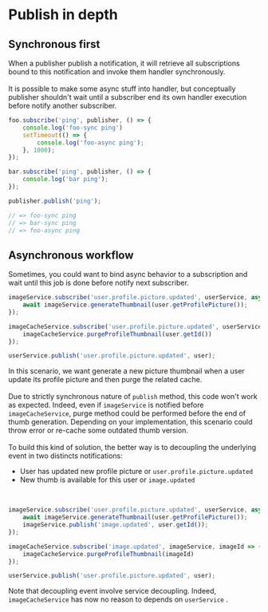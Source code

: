 # Publish in depth

## Synchronous first

When a publisher publish a notification, it will retrieve all subscriptions bound to this notification and invoke them handler synchronously.
<br/>
<br/>
It is possible to make some async stuff into handler, but conceptually publisher shouldn't wait until a subscriber end its own handler execution before notify another subscriber.

```ts
foo.subscribe('ping', publisher, () => {
    console.log('foo-sync ping')
    setTimeout(() => {
        console.log('foo-async ping');
    }, 1000);
});

bar.subscribe('ping', publisher, () => {
    console.log('bar ping');
});

publisher.publish('ping');

// => foo-sync ping
// => bar-sync ping
// => foo-async ping
```

[comment]: <> (## Scheduling subscriber)

[comment]: <> (A complex application might publish a lot of notifications. Each component can subscribe to theses notifications and plug any piece of code.<br/>)

[comment]: <> (<br/>)

## Asynchronous workflow

Sometimes, you could want to bind async behavior to a subscription and wait until this job is done before notify next subscriber.

```ts
imageService.subscribe('user.profile.picture.updated', userService, async (user) => {
    await imageService.generateThumbnail(user.getProfilePicture());
});

imageCacheService.subscribe('user.profile.picture.updated', userService, user => {
    imageCacheService.purgeProfileThumbnail(user.getId())
});

userService.publish('user.profile.picture.updated', user);
```

In this scenario, we want generate a new picture thumbnail when a user update its profile picture and then purge the related cache.<br/>
<br/>
Due to strictly synchronous nature of ``publish`` method, this code won't work as expected. Indeed, even if ``imageService`` is notified before `imageCacheService`, purge method could be performed before the end of thumb generation. Depending on your implementation, this scenario could throw error or re-cache some outdated thumb version.
<br/>
<br/>
To build this kind of solution, the better way is to decoupling the underlying event in two distincts notifications: 
* User has updated new profile picture or ``user.profile.picture.updated``
* New thumb is available for this user or ``image.updated``

<br/>

```ts
imageService.subscribe('user.profile.picture.updated', userService, async (user) => {
    await imageService.generateThumbnail(user.getProfilePicture());
    imageService.publish('image.updated', user.getId());
});

imageCacheService.subscribe('image.updated', imageService, imageId => {
    imageCacheService.purgeProfileThumbnail(imageId)
});

userService.publish('user.profile.picture.updated', user);
```

Note that decoupling event involve service decoupling. Indeed, ``imageCacheService`` has now no reason to depends on ``userService`` .